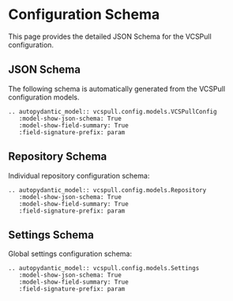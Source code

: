# Configuration Schema

This page provides the detailed JSON Schema for the VCSPull configuration.

## JSON Schema

The following schema is automatically generated from the VCSPull configuration models.

```{eval-rst}
.. autopydantic_model:: vcspull.config.models.VCSPullConfig
   :model-show-json-schema: True
   :model-show-field-summary: True
   :field-signature-prefix: param
```

## Repository Schema

Individual repository configuration schema:

```{eval-rst}
.. autopydantic_model:: vcspull.config.models.Repository
   :model-show-json-schema: True
   :model-show-field-summary: True
   :field-signature-prefix: param
```

## Settings Schema

Global settings configuration schema:

```{eval-rst}
.. autopydantic_model:: vcspull.config.models.Settings
   :model-show-json-schema: True
   :model-show-field-summary: True
   :field-signature-prefix: param
``` 